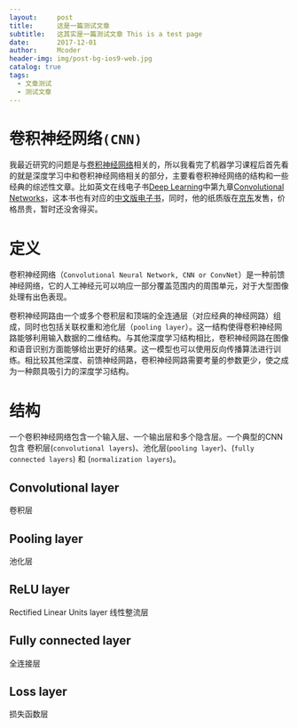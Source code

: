 ```yaml
---
layout:     post
title:      这是一篇测试文章
subtitle:   这其实是一篇测试文章 This is a test page
date:       2017-12-01
author:     Mcoder
header-img: img/post-bg-ios9-web.jpg
catalog: true
tags:
  - 文章测试
  - 测试文章
---
```



# 卷积神经网络`(CNN)`

我最近研究的问题是与[卷积神经网络](Convolutional_neural_network.md)相关的，所以我看完了机器学习课程后首先看的就是深度学习中和卷积神经网络相关的部分，主要看卷积神经网络的结构和一些经典的综述性文章。比如英文在线电子书[Deep Learning](http://www.deeplearningbook.org/)中第九章[Convolutional Networks](http://www.deeplearningbook.org/contents/convnets.html)，这本书也有对应的[中文版电子书](https://github.com/exacity/deeplearningbook-chinese)，同时，他的纸质版在[京东](https://item.jd.com/12128543.html)发售，价格昂贵，暂时还没舍得买。

# 定义
卷积神经网络（`Convolutional Neural Network, CNN or ConvNet`）是一种前馈神经网络，它的人工神经元可以响应一部分覆盖范围内的周围单元，对于大型图像处理有出色表现。

卷积神经网路由一个或多个卷积层和顶端的全连通层（对应经典的神经网路）组成，同时也包括关联权重和池化层（`pooling layer`）。这一结构使得卷积神经网路能够利用输入数据的二维结构。与其他深度学习结构相比，卷积神经网路在图像和语音识别方面能够给出更好的结果。这一模型也可以使用反向传播算法进行训练。相比较其他深度、前馈神经网路，卷积神经网路需要考量的参数更少，使之成为一种颇具吸引力的深度学习结构。

# 结构
一个卷积神经网络包含一个输入层、一个输出层和多个隐含层。一个典型的CNN包含 卷积层(`convolutional layers`)、池化层(`pooling layer`)、(`fully connected layers`) 和 (`normalization layers`)。

## Convolutional layer
卷积层
## Pooling layer
池化层
## ReLU layer
Rectified Linear Units layer 线性整流层
## Fully connected layer
全连接层
## Loss layer
损失函数层
